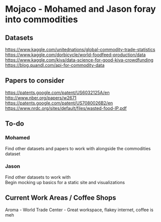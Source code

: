 # Mojaco - Mohamed and Jason foray into commodities

## Datasets
https://www.kaggle.com/unitednations/global-commodity-trade-statistics <br />
https://www.kaggle.com/dorbicycle/world-foodfeed-production/data <br />
https://www.kaggle.com/kiva/data-science-for-good-kiva-crowdfunding <br />
https://blog.quandl.com/api-for-commodity-data <br />

## Papers to consider
https://patents.google.com/patent/US6032125A/en <br />
http://www.nber.org/papers/w2671 <br />
https://patents.google.com/patent/US7080026B2/en <br />
https://www.nrdc.org/sites/default/files/wasted-food-IP.pdf <br />

## To-do
### Mohamed
Find other datasets and papers to work with alongside the commodities dataset

### Jason
Find other datasets to work with <br />
Begin mocking up basics for a static site and visualizations

## Current Work Areas / Coffee Shops
Aroma - World Trade Center - Great workspace, flakey internet, coffee is meh
